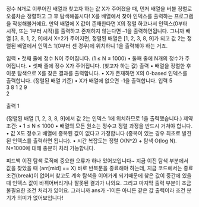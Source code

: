정수 N개로 이루어진 배열과 찾고자 하는 값 X가 주어졌을 때, 먼저 배열을 버블 정렬로 오름차순 정렬하고 그 후 탐색해봅시다! X를 배열에서 찾아 인덱스를 출력하는 프로그램을 작성해볼거에요. 만약 배열에 X 값이 존재한다면 X의 정렬 하고나서 인덱스(0부터 시작, 또는 1부터 시작)를 출력하고 존재하지 않는다면 –1을 출력하면됩니다. 그니까 배열 [3, 8, 1, 2, 9]에서 X=2가 주어지면, 정렬된 배열은 [1, 2, 3, 8, 9]가 되고 값 2는 정렬된 배열에서 인덱스 1(0부터 센 경우)에 위치하니 1을 출력해야 하는 거죠.

입력
• 첫째 줄에 정수 N이 주어집니다. (1 ≤ N ≤ 1000)
• 둘째 줄에 N개의 정수가 주어집니다.
• 셋째 줄에 정수 X가 주어집니다. (찾고자 하는 값)
출력
• 배열을 정렬한 후 이분 탐색으로 X를 찾은 결과를 출력합니다.
• X가 존재하면 X의 0-based 인덱스를 출력합니다. (정렬된 배열 기준)
• X가 배열에 없으면 -1을 출력합니다.
입력
5  
3 8 1 2 9  
2

출력
1

(정렬된 배열 [1, 2, 3, 8, 9]에서 값 2는 인덱스 1에 위치하므로 1을 출력했습니다.)
제약 조건:
• 1 ≤ N ≤ 1000
• 배열의 모든 원소는 정수고 정렬 과정을 반드시 거쳐야 합니다.
• 값 X도 정수고 배열에 중복된 값이 없다고 가정합니다 (중복이 있는 경우 최초로 발견된 인덱스를 출력하면 됩니다).
• 시간 복잡도는 정렬 O(N^2) + 탐색 O(log N). N=1000에 대해 충분히 처리 가능합니다.

피드백
이진 탐색 로직에 중요한 오류가 하나 있어보입니다~ 
지금 이진 탐색 부분에서 값을 찾았을 때 
(arr[mid] == X) 바로 반복문을 종료해야 하는데, 
지금 코드에서는 종료 조건(break)이 없어서 
찾고도 계속 탐색을 이어가게 되기때문에 
찾은 값이 중간에 있을 때 
인덱스 값이 바뀌어버리거나 
잘못된 결과가 나와요. 
그리고 마지막 출력 부분이 조금 불필요한 조건 처리가 있어요. 
그러니까 ans가 -1이든 아니든 같은 값 출력이라 조건 분기가 의미가 없어보입니다!